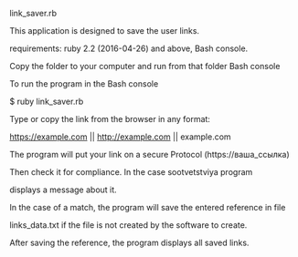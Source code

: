 link_saver.rb

This application is designed to save the user links.

requirements: ruby 2.2 (2016-04-26) and above, Bash console.

Copy the folder to your computer and run from that folder Bash console

To run the program in the Bash console

$ ruby link_saver.rb

Type or copy the link from the browser in any format:

https://example.com || http://example.com || example.com

The program will put your link on a secure Protocol (https://ваша_ссылка)

Then check it for compliance. In the case sootvetstviya program

displays a message about it.

In the case of a match, the program will save the entered reference in file

links_data.txt if the file is not created by the software to create.

After saving the reference, the program displays all saved links.
